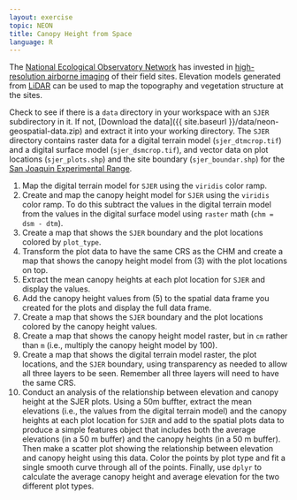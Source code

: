 ```yaml
---
layout: exercise
topic: NEON
title: Canopy Height from Space
language: R
---
```


The [National Ecological Observatory Network](http://www.neonscience.org) has invested in [high-resolution airborne imaging](https://www.neonscience.org/data-collection/airborne-remote-sensing) of their field sites. 
Elevation models generated from [LiDAR](https://www.neonscience.org/resources/learning-hub/tutorials/lidar-basics) can be used to map the topography and vegetation structure at the sites.

Check to see if there is a `data` directory in your workspace with an `SJER` subdirectory in it.
If not, [Download the data]({{ site.baseurl }}/data/neon-geospatial-data.zip) and extract it into your working directory.
The `SJER` directory contains raster data for a digital terrain model (`sjer_dtmcrop.tif`) and a digital surface model (`sjer_dsmcrop.tif`), and vector data on plot locations (`sjer_plots.shp`) and the site boundary (`sjer_boundar.shp`) for the [San Joaquin Experimental Range](http://www.fs.fed.us/psw/ef/san_joaquin/). 

1. Map the digital terrain model for `SJER` using the `viridis` color ramp.
2. Create and map the canopy height model for `SJER` using the `viridis` color ramp. To do this subtract the values in the digital terrain model from the values in the digital surface model using `raster` math (`chm = dsm - dtm`).
3. Create a map that shows the `SJER` boundary and the plot locations colored by `plot_type`.
4. Transform the plot data to have the same CRS as the CHM and create a map that shows the canopy height model from (3) with the plot locations on top.
5. Extract the mean canopy heights at each plot location for `SJER` and display the values.
6. Add the canopy height values from (5) to the spatial data frame you created for the plots and display the full data frame.
7. Create a map that shows the `SJER` boundary and the plot locations colored by the canopy height values.
8. Create a map that shows the canopy height model raster, but in `cm` rather than `m` (i.e., multiply the canopy height model by 100).
9. Create a map that shows the digital terrain model raster, the plot locations, and the `SJER` boundary, using transparency as needed to allow all three layers to be seen. Remember all three layers will need to have the same CRS.
10. Conduct an analysis of the relationship between elevation and canopy height at the SJER plots. Using a 50m buffter, extract the mean elevations (i.e., the values from the digital terrain model) and the canopy heights at each plot location for `SJER` and add to the spatial plots data to produce a simple features object that includes both the average elevations (in a 50 m buffer) and the canopy heights (in a 50 m buffer). Then make a scatter plot showing the relationship between elevation and canopy height using this data.
Color the points by plot type and fit a single smooth curve through all of the points. Finally, use `dplyr` to calculate the average canopy height and average elevation for the two different plot types.